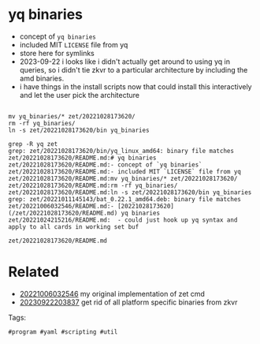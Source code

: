 # yq binaries

- concept of `yq binaries`
- included MIT `LICENSE` file from yq
- store here for symlinks
- 2023-09-22 i looks like i didn't actually get around to using yq in queries, so i didn't tie zkvr to a particular architecture by including the amd binaries.
- i have things in the install scripts now that could install this interactively and let the user pick the architecture

```

mv yq_binaries/* zet/20221028173620/
rm -rf yq_binaries/
ln -s zet/20221028173620/bin yq_binaries

grep -R yq zet
grep: zet/20221028173620/bin/yq_linux_amd64: binary file matches
zet/20221028173620/README.md:# yq binaries
zet/20221028173620/README.md:- concept of `yq binaries`
zet/20221028173620/README.md:- included MIT `LICENSE` file from yq
zet/20221028173620/README.md:mv yq_binaries/* zet/20221028173620/
zet/20221028173620/README.md:rm -rf yq_binaries/
zet/20221028173620/README.md:ln -s zet/20221028173620/bin yq_binaries
grep: zet/20221011145143/bat_0.22.1_amd64.deb: binary file matches
zet/20221006032546/README.md:- [20221028173620](/zet/20221028173620/README.md) yq binaries
zet/20221024215216/README.md:  - could just hook up yq syntax and apply to all cards in working set buf
```

` zet/20221028173620/README.md `

# Related

- [20221006032546](/zet/20221006032546/README.md) my original implementation of zet cmd
- [20230922203837](/zet/20230922203837/README.md) get rid of all platform specific binaries from zkvr

Tags:

    #program #yaml #scripting #util
